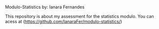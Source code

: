 Modulo-Statistics
by: Ianara Fernandes

This repository is about my assessment for the statistics modulo. 
You can acess at (https://github.com/IanaraFer/modulo-statistics/)



